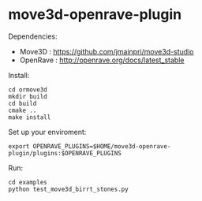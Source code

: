 move3d-openrave-plugin
==============

Dependencies:

* Move3D : https://github.com/jmainpri/move3d-studio
* OpenRave : http://openrave.org/docs/latest_stable


Install:

    cd ormove3d
    mkdir build
    cd build
    cmake ..
    make install
    
Set up your enviroment:

    export OPENRAVE_PLUGINS=$HOME/move3d-openrave-plugin/plugins:$OPENRAVE_PLUGINS
    
Run:
    
    cd examples
    python test_move3d_birrt_stones.py
    
